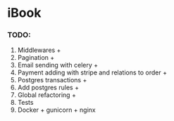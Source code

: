 # iBook
### TODO:
1. Middlewares  +
2. Pagination  +
3. Email sending with celery  +
4. Payment adding with stripe and relations to order  +
5. Postgres transactions  +
6. Add postgres rules  +
7. Global refactoring  +
8. Tests
9. Docker + gunicorn + nginx

